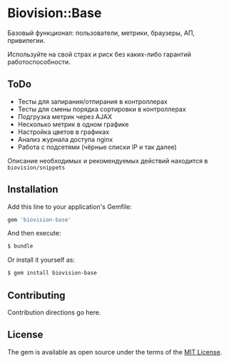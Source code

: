 Biovision::Base
===============

Базовый функционал: пользователи, метрики, браузеры, АП, привилегии.

Используйте на свой страх и риск без каких-либо гарантий работоспособности.

ToDo
-----

 * Тесты для запирания/отпирания в контроллерах
 * Тесты для смены порядка сортировки в контроллерах
 * Подгрузка метрик через AJAX
 * Несколько метрик в одном графике
 * Настройка цветов в графиках
 * Анализ журнала доступа nginx
 * Работа с подсетями (чёрные списки IP и так далее)

Описание необходимых и рекомендуемых действий находится в `biovision/snippets`

## Installation
Add this line to your application's Gemfile:

```ruby
gem 'biovision-base'
```

And then execute:
```bash
$ bundle
```

Or install it yourself as:
```bash
$ gem install biovision-base
```

## Contributing
Contribution directions go here.

## License
The gem is available as open source under the terms of the [MIT License](http://opensource.org/licenses/MIT).
